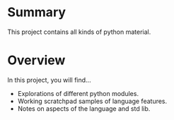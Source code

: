 # Summary
This project contains all kinds of python material. 

# Overview
In this project, you will find...

* Explorations of different python modules.
* Working scratchpad samples of language features.
* Notes on aspects of the language and std lib.

